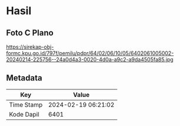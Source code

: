 # Hasil

## Foto C Plano

https://sirekap-obj-formc.kpu.go.id/797f/pemilu/pdpr/64/02/06/10/05/6402061005002-20240214-225756--24a0d4a3-0020-4d0a-a9c2-a9da4505fa85.jpg


## Metadata

| Key        | Value               |
| ---------- | ------------------- |
| Time Stamp | 2024-02-19 06:21:02 |
| Kode Dapil | 6401                |




